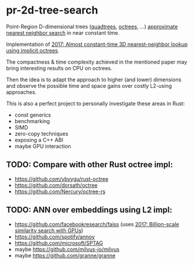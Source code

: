 # pr-2d-tree-search
Point-Region D-dimensional trees ([quadtrees](https://en.wikipedia.org/wiki/Quadtree#Point-region_(PR)_quadtree), [octrees](https://en.wikipedia.org/wiki/Octree), ...) [approximate nearest neighbor search](https://en.wikipedia.org/wiki/Nearest_neighbor_search) in near constant time.

Implementation of [2017: Almost constant-time 3D nearest-neighbor lookup using implicit octrees](https://link.springer.com/article/10.1007/s00138-017-0889-4).

The compactness & time complexity achieved in the mentioned paper may bring interesting results on CPU on octrees.

Then the idea is to adapt the approach to higher (and lower) dimensions and observe the possible time and space gains over costly L2-using approaches.

This is also a perfect project to personally investigate these areas in Rust:
* const generics
* benchmarking
* SIMD
* zero-copy techniques
* exposing a C++ ABI
* maybe GPU interaction

## TODO: Compare with other Rust octree impl:
* https://github.com/ybyygu/rust-octree
* https://github.com/dorsath/octree
* https://github.com/Nercury/octree-rs

## TODO: ANN over embeddings using L2 impl:
* https://github.com/facebookresearch/faiss (uses [2017: Billion-scale similarity search with GPUs](https://arxiv.org/abs/1702.08734))
* https://github.com/spotify/annoy
* https://github.com/microsoft/SPTAG
* maybe https://github.com/milvus-io/milvus
* maybe https://github.com/granne/granne
